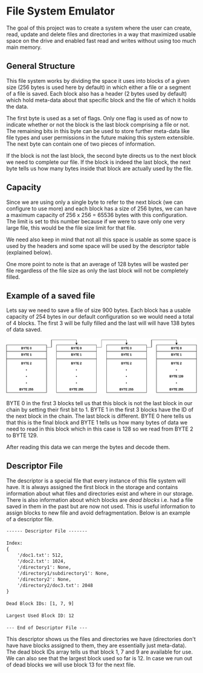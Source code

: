 # File System Emulator
The goal of this project was to create a system where the user can create, read, update and delete files and directories in a way that maximized usable space on the drive and enabled fast read and writes without using too much main memory.

## General Structure
This file system works by dividing the space it uses into blocks of a given size (256 bytes is used here by default) in which either a file or a segment of a file is saved. Each block also has a header (2 bytes used by default) which hold meta-data about that specific block and the file of which it holds the data.

The first byte is used as a set of flags. Only one flag is used as of now to indicate whether or not the block is the last block comprising a file or not. The remaining bits in this byte can be used to store further meta-data like file types and user permissions in the future making this system extensible. The next byte can contain one of two pieces of information.

If the block is not the last block, the second byte directs us to the next block we need to complete our file. If the block is indeed the last block, the next byte tells us how many bytes inside that block are actually used by the file.

## Capacity
Since we are using only a single byte to refer to the next block (we can configure to use more) and each block has a size of 256 bytes, we can have a maximum capacity of
256 x 256 = 65536 bytes with this configuration. The limit is set to this number because if we were to save only one very large file, this would be the file size limit for that file.

We need also keep in mind that not all this space is usable as some space is used by the headers and some space will be used by the descriptor table (explained below).

One more point to note is that an average of 128 bytes will be wasted per file regardless of the file size as only the last block will not be completely filled.

## Example of a saved file
Lets say we need to save a file of size 900 bytes. Each block has a usable capacity of 254 bytes in our default configuration so we would need a total of 4 blocks. The first 3 will be fully filled and the last will will have 138 bytes of data saved.

![Figure 1](./shared/figure_01.png)

BYTE 0 in the first 3 blocks tell us that this block is not the last block in our chain by setting their first bit to 1. BYTE 1 in the first 3 blocks have the ID of the next block in the chain. The last block is different. BYTE 0 here tells us that this is the final block and BYTE 1 tells us how many bytes of data we need to read in this block which in this case is 128 so we read from BYTE 2 to BYTE 129.

After reading this data we can merge the bytes and decode them.

## Descriptor File
The descriptor is a special file that every instance of this file system will have. It is always assigned the first block in the storage and contains information about what files and directories exist and where in our storage. There is also information about which blocks are *dead blocks* i.e. had a file saved in them in the past but are now not used. This is useful information to assign blocks to new file and avoid defragmentation. Below is an example of a descriptor file.

```
------ Descriptor File -------

Index:
{
    '/doc1.txt': 512, 
    '/doc2.txt': 1024,
    '/directory1': None,
    '/directory1/subdirectory1': None,
    '/directory2': None,
    '/directory2/doc3.txt': 2048
}

Dead Block IDs: [1, 7, 9]

Largest Used Block ID: 12

--- End of Descriptor File ---
```

This descriptor shows us the files and directories we have (directories don't have have blocks assigned to them, they are essentially just meta-data). The dead block IDs array tells us that block 1, 7 and 9 are available for use. We can also see that the largest block used so far is 12. In case we run out of dead blocks we will use block 13 for the next file.